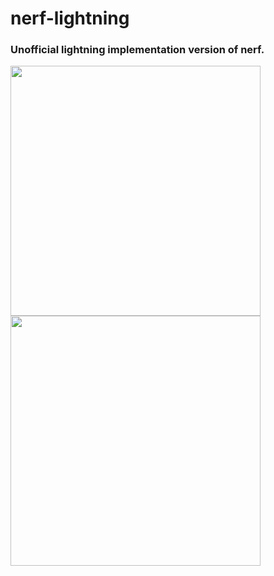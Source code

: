 # nerf-lightning
### Unofficial lightning implementation version of nerf.

<p>
<img src="https://github.com/gentleman-zhong/nerf-lightning/blob/master/imgs/test.gif" width="400">
<img src="https://github.com/gentleman-zhong/nerf-lightning/assets/74064666/8ffdd40e-c389-47f5-a3df-86400e55488c.gif" width="400">
</p>


